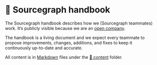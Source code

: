 # 📘 Sourcegraph handbook

The Sourcegraph handbook describes how we (Sourcegraph teammates) work. It’s publicly visible because we are an [open company](https://about.sourcegraph.com/handbook/company#open-company).

The handbook is a living document and we expect every teammate to propose improvements, changes, additions, and fixes to keep it continuously up-to-date and accurate.

All content is in [Markdown](https://www.markdownguide.org/getting-started/#what-is-markdown) files under the [📁 content](./content) folder.

